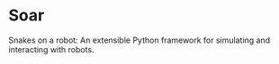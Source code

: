 # Soar

Snakes on a robot: An extensible Python framework for simulating and interacting with robots.

